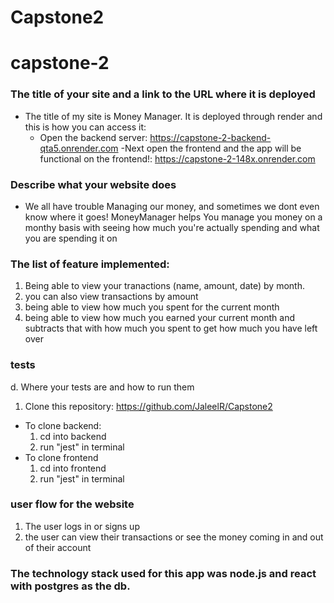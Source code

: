 # Capstone2
# capstone-2


### The title of your site and a link to the URL where it is deployed
- The title of my site is Money Manager. It is deployed through render and this is how you can access it:
  - Open the backend server: https://capstone-2-backend-qta5.onrender.com
  -Next open the frontend and the app will be functional on the frontend!: https://capstone-2-148x.onrender.com

### Describe what your website does
- We all have trouble Managing our money, and sometimes we dont even know where it goes! MoneyManager helps You manage you money on a monthy basis with seeing how much you're actually spending and what you are spending it on 


### The list of feature implemented:
1. Being able to view your tranactions (name, amount, date) by month.
2. you can also view transactions by amount
3. being able to view how much you spent for the current month
4. being able to view how much you earned your current month and subtracts that with how much you spent to get how much you have left over


### tests 
d. Where your tests are and how to run them
1. Clone this repository: https://github.com/JaleelR/Capstone2
- To clone backend:
  1. cd into backend
  2. run "jest" in terminal
- To clone frontend
  1. cd into frontend
  2. run "jest" in terminal

### user flow for the website
1. The user logs in or signs up
2. the user can view their transactions or see the money coming in and out of their account 

### The technology stack used for this app was node.js and react with postgres as the db.


